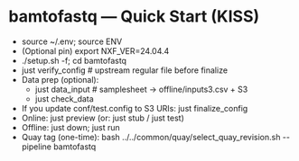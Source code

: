 # bamtofastq — Quick Start (KISS)

- source ~/.env; source ENV
- (Optional pin) export NXF_VER=24.04.4
- ./setup.sh -f; cd bamtofastq
- just verify_config   # upstream regular file before finalize
- Data prep (optional):
  - just data_input     # samplesheet -> offline/inputs3.csv + S3
  - just check_data
- If you update conf/test.config to S3 URIs: just finalize_config
- Online:  just preview  (or: just stub / just test)
- Offline: just down; just run
- Quay tag (one-time): bash ../../common/quay/select_quay_revision.sh --pipeline bamtofastq

